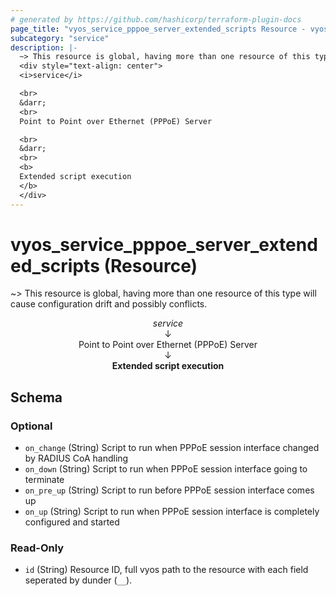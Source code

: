 ```yaml
---
# generated by https://github.com/hashicorp/terraform-plugin-docs
page_title: "vyos_service_pppoe_server_extended_scripts Resource - vyos"
subcategory: "service"
description: |-
  ~> This resource is global, having more than one resource of this type will cause configuration drift and possibly conflicts.
  <div style="text-align: center">
  <i>service</i>

  <br>
  &darr;
  <br>
  Point to Point over Ethernet (PPPoE) Server

  <br>
  &darr;
  <br>
  <b>
  Extended script execution
  </b>
  </div>
---
```


# vyos_service_pppoe_server_extended_scripts (Resource)

~> This resource is global, having more than one resource of this type will cause configuration drift and possibly conflicts.

<div style="text-align: center">
<i>service</i>

<br>
&darr;
<br>
Point to Point over Ethernet (PPPoE) Server

<br>
&darr;
<br>
<b>
Extended script execution
</b>
</div>



<!-- schema generated by tfplugindocs -->
## Schema

### Optional

- `on_change` (String) Script to run when PPPoE session interface changed by RADIUS CoA handling
- `on_down` (String) Script to run when PPPoE session interface going to terminate
- `on_pre_up` (String) Script to run before PPPoE session interface comes up
- `on_up` (String) Script to run when PPPoE session interface is completely configured and started

### Read-Only

- `id` (String) Resource ID, full vyos path to the resource with each field seperated by dunder (`__`).
